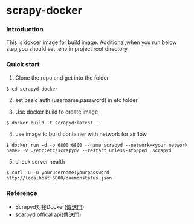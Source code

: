 # scrapy-docker
### Introduction
This is dokcer image for build image.
Additional,when you run below step,you should set .env 
in project root directory

### Quick start
1. Clone the repo and get into the folder
```
$ cd scrapyd-docker
```
2. set basic auth (username,password) in etc folder

3. Use docker build to create image
```
$ docker build -t scrapyd:latest .
```
4. use image to build container with network for airflow
```
$ docker run -d -p 6800:6800 --name scrapyd --network=<your network name> -v ./etc:etc/scrapyd/ --restart unless-stopped  scrapyd
```
5. check server health
```
$ curl -u -u yourusername:yourpassword http://localhost:6800/daemonstatus.json
```

### Reference
* Scrapyd对接Docker([傳送門](https://python3webspider.cuiqingcai.com/15.3scrapyd-dui-jie-docker))
* scarpyd offical api([傳送門](https://scrapyd.readthedocs.io/en/stable/api.html))